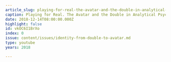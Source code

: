 ```yaml
---
article_slug: playing-for-real-the-avatar-and-the-double-in-analytical-psychodrama
caption: Playing for Real. The Avatar and the Double in Analytical Psychodrama
date: 2018-12-14T08:00:00.000Z
highlight: false
id: vkOC6I1BrXo
index: 0
issue: content/issues/identity-from-double-to-avatar.md
type: youtube
years: 2018

---
```

